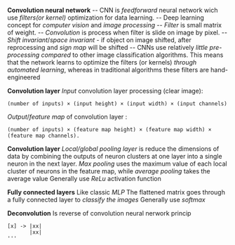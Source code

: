 **Convolution neural network**
 -- CNN is *feedforward* neural network wich use *filters(or kernel)* optimization for data learning.
 -- Deep learning concept for *computer vision* and *image processing*
 -- *Filter* is small matrix of weight.
 -- *Convolution* is process when filter is slide on image by pixel. 
 -- *Shift invariant*/*space invariant* - if object on image shifted, after reprocessing and *sign map* will be shifted
 -- CNNs use relatively *little pre-processing compared* to other image classification algorithms. This means that the network learns to optimize the filters (or kernels) *through automated learning*, whereas in traditional algorithms these filters are hand-engineered

**Сonvolution layer**
*Input* convolution layer processing (clear image):
```
(number of inputs) × (input height) × (input width) × (input channels)
```
*Output*/*feature map* of convolution layer :
```
(number of inputs) × (feature map height) × (feature map width) × (feature map channels).
```

**Convolution layer** 
*Local/global pooling layer* is reduce the dimensions of data by combining the outputs of neuron clusters at one layer into a single neuron in the next layer.
*Max pooling* uses the maximum value of each local cluster of neurons in the feature map, while *average pooling* takes the average value
Generally use *ReLu* activation function

**Fully connected layers**
Like classic *MLP*
The flattened matrix goes through a fully connected layer to *classify the images*
Generally use *softmax*


**Deconvolution**
Is reverse of convolution neural nerwork princip
```
[x] -> |xx|
       |xx|
'''